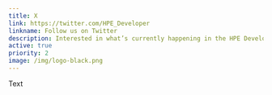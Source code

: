 ```yaml
---
title: X
link: https://twitter.com/HPE_Developer
linkname: Follow us on Twitter
description: Interested in what’s currently happening in the HPE Developer Community?
active: true
priority: 2
image: /img/logo-black.png
---
```

Text